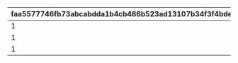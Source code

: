 |faa5577746fb73abcabdda1b4cb486b523ad13107b34f3f4bdea5a6090b4b757|416e7261dd00056742506913ead77b18bf68f078c327edd5f13e08854eccd52b|943ac36aef88ff5e6258e0a67c54efdae942dcfc2e00d4017c4a171eebf82b77|ad874bea4f40331f32b8c43e758756c6b48090e161584f1a777e1e2bf0e64796|e74544c66e4e7a4cd7b617f1adb50b019cb08df15c4f97f064304971f6c6788d|185a8dbca6fe6ec853d853d87a0427d1d41ca849e1187f51382bee975a529f32|e2e61e5f10199da6d5b808d551fe4f9492858acf9bd81b22efafc274748a8004|9f1e7a38d53962c1e8af0ffda92a2b865d1d26e546de5c3c166e8f5f9a8e7e63|52d384893d8643721d04b4adc677bc6d69fd25147b7120a96ac669f9ba835c4b|5fe3467bff74aab65c0e2581697a74114f320e3873009dffd3f7f7c5f85d5f9d|2b4796c1424469ac7b18579a6d8635edcd96e541bd749f2cfe006c364ad8d6db|
| --- | --- | --- | --- | --- | --- | --- | --- | --- | --- | --- |
|1|5|1.5|9003516|9003517|1|802100321|0|0|0|1|
|1|5|1.5|0|9003518|2|802100322|0|0|0|1|
|1|5|1.5|0|0|3|802100323|0|0|0|1|